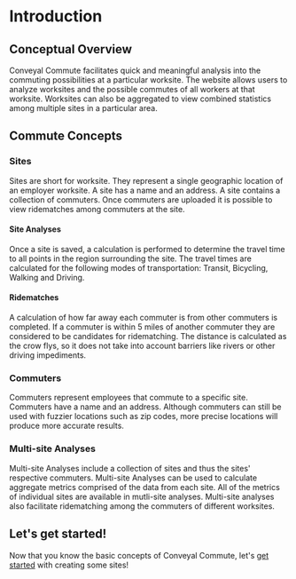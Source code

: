 # Introduction

## Conceptual Overview

Conveyal Commute facilitates quick and meaningful analysis into the commuting possibilities at a particular worksite.  The website allows users to analyze worksites and the possible commutes of all workers at that worksite.  Worksites can also be aggregated to view combined statistics among multiple sites in a particular area.

## Commute Concepts

### Sites

Sites are short for worksite.  They represent a single geographic location of an employer worksite.  A site has a name and an address.  A site contains a collection of commuters.  Once commuters are uploaded it is possible to view ridematches among commuters at the site.

#### Site Analyses

Once a site is saved, a calculation is performed to determine the travel time to all points in the region surrounding the site.  The travel times are calculated for the following modes of transportation: Transit, Bicycling, Walking and Driving.

#### Ridematches

A calculation of how far away each commuter is from other commuters is completed.  If a commuter is within 5 miles of another commuter they are considered to be candidates for ridematching.  The distance is calculated as the crow flys, so it does not take into account barriers like rivers or other driving impediments.

### Commuters

Commuters represent employees that commute to a specific site.  Commuters have a name and an address.  Although commuters can still be used with fuzzier locations such as zip codes, more precise locations will produce more accurate results.

### Multi-site Analyses

Multi-site Analyses include a collection of sites and thus the sites' respective commuters.  Multi-site Analyses can be used to calculate aggregate metrics comprised of the data from each site.  All of the metrics of individual sites are available in mutli-site analyses.  Multi-site analyses also facilitate ridematching among the commuters of different worksites.

## Let's get started!

Now that you know the basic concepts of Conveyal Commute, let's [get started](home-page.md) with creating some sites!
